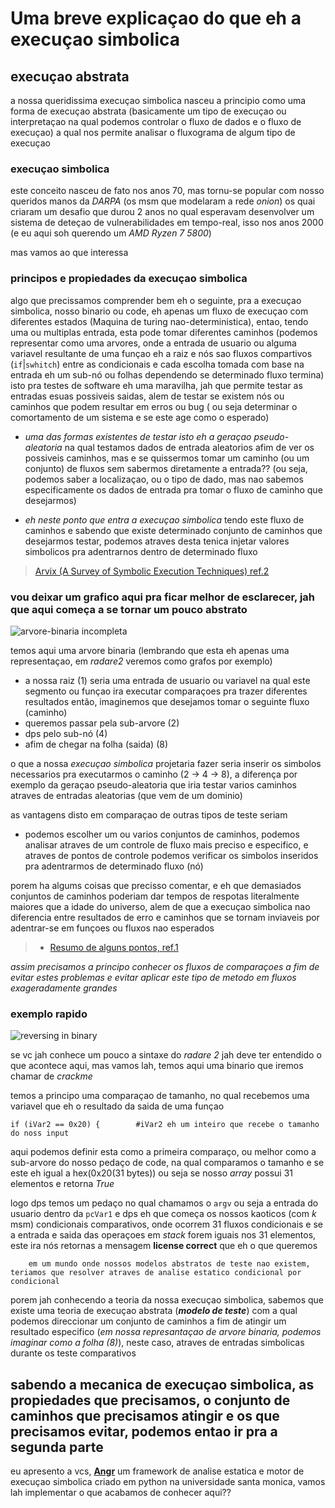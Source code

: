 # Uma breve explicaçao do que eh a execuçao simbolica
## execuçao abstrata
a nossa queridissima execuçao simbolica nasceu a principio como uma forma de execuçao abstrata (basicamente um tipo de execuçao ou interpretaçao na qual podemos controlar o fluxo de dados e o fluxo de execuçao) 
a qual nos permite analisar o fluxograma de algum tipo de execuçao

### execuçao simbolica
este conceito nasceu de fato nos anos 70, mas tornu-se popular com nosso queridos manos da *DARPA* (os msm que modelaram a rede _onion_) os quai criaram um desafio que durou 2 anos 
no qual esperavam desenvolver um sistema de deteçao de vulnerabilidades em tempo-real, isso nos anos 2000 (e eu aqui soh querendo um _AMD Ryzen 7 5800_)

mas vamos ao que interessa

### principos e propiedades da execuçao simbolica

algo que precissamos comprender bem eh o seguinte, pra a execuçao simbolica, nosso binario ou code, eh apenas um fluxo de execuçao com diferentes estados (Maquina de turing nao-deterministica), entao, tendo uma ou multiplas entrada, esta pode tomar diferentes caminhos (podemos representar como uma arvores, onde a entrada de usuario ou alguma variavel resultante de uma funçao eh a raiz e nós sao fluxos compartivos (`if`|`swhitch`) entre as condicionais e cada escolha tomada com base na entrada eh um sub-nó ou folhas dependendo se determinado fluxo termina) 
isto pra testes de software eh uma maravilha, jah que permite testar as entradas esuas possiveis saidas, alem de testar se existem nós ou caminhos que podem resultar em erros ou bug ( ou seja determinar o comortamento de um sistema e se este age como o esperado)

* *uma das formas existentes de testar isto eh a geraçao pseudo-aleatoria* na qual testamos dados de entrada aleatorios afim de ver os possiveis caminhos, mas e se quissermos tomar um caminho (ou um conjunto) de fluxos sem sabermos diretamente a entrada?? (ou seja, podemos saber a localizaçao, ou o tipo de dado, mas nao sabemos especificamente os dados de entrada pra tomar o fluxo de caminho que desejarmos)

* *eh neste ponto que entra a execuçao simbolica* tendo este fluxo de caminhos e sabendo que existe determinado conjunto de caminhos que desejarmos testar, podemos atraves desta tenica injetar valores simbolicos pra adentrarnos dentro de determinado fluxo

> [Arvix (A Survey of Symbolic Execution Techniques) ref.2](https://arxiv.org/pdf/1610.00502.pdf)




### vou deixar um grafico aqui pra ficar melhor de esclarecer, jah que aqui começa a se tornar um pouco abstrato 

![arvore-binaria incompleta](https://github.com/exoForce01/execucao-simbolica_Angr/blob/main/binary-tree.png?raw=true)

temos aqui uma arvore binaria (lembrando que esta eh apenas uma representaçao, em *radare2* veremos como grafos por exemplo)

* a nossa raiz (1) seria uma entrada de usuario ou variavel na qual este segmento ou funçao ira executar comparaçoes pra trazer diferentes resultados
então, imaginemos que desejamos tomar o seguinte fluxo (caminho)
* queremos passar pela sub-arvore (2)
*  dps pelo sub-nó (4)
*  afim de chegar na folha (saida) (8)

o que a nossa *execuçao simbolica* projetaria fazer seria inserir os simbolos necessarios pra executarmos o caminho (2 -> 4 -> 8), a diferença por exemplo da geraçao pseudo-aleatoria que iria testar varios caminhos atraves de entradas aleatorias (que vem de um dominio)

as vantagens disto em comparaçao de outras tipos de teste seriam 

* podemos escolher um ou varios conjuntos de caminhos, podemos analisar atraves de um controle de fluxo mais preciso e especifico, e atraves de pontos de controle podemos verificar os simbolos inseridos pra adentrarmos de determinado fluxo (nó)

porem ha algums coisas que precisso comentar, e eh que demasiados conjuntos de caminhos poderiam dar tempos de respotas literalmente maiores que a idade do universo, alem de que a execuçao simbolica nao diferencia entre resultados de erro e caminhos que se tornam inviaveis por adentrar-se em funçoes ou fluxos nao esperados

> * [Resumo de alguns pontos, ref.1](https://www.tutorialspoint.com/software_testing_dictionary/symbolic_execution.htm)

*assim precisamos a principo conhecer os fluxos de comparaçoes a fim de evitar estes problemas e evitar aplicar este tipo de metodo em fluxos exageradamente grandes*
  
### exemplo rapido 

![reversing in binary](https://github.com/exoForce01/execucao-simbolica_Angr/assets/138733317/214852da-bdaa-466e-a178-9b20e759b572)

se vc jah conhece um pouco a sintaxe do *radare 2* jah deve ter entendido o que acontece aqui, mas vamos lah, temos aqui uma binario que iremos chamar de *_crackme_*

temos a principo uma comparaçao de tamanho, no qual recebemos uma variavel que eh o resultado da saida de uma funçao 
```
if (iVar2 == 0x20) {        #iVar2 eh um inteiro que recebe o tamanho do noss input
```
aqui podemos definir esta como a primeira comparaço, ou melhor como a sub-arvore do nosso pedaço de code, na qual comparamos o tamanho e se este eh igual a hex(0x20(31 bytes)) ou seja se nosso *array* possui 31 elementos e retorna _True_

logo dps temos um pedaço no qual chamamos o `argv` ou seja a entrada do usuario dentro da `pcVar1` e dps eh que começa os nossos kaoticos (com _k_ msm) condicionais comparativos, onde ocorrem 31 fluxos condicionais e se a entrada e saida das operaçoes em _stack_ forem iguais nos 31 elementos, este ira nós retornas a mensagem **license correct** que eh o que queremos

        em um mundo onde nossos modelos abstratos de teste nao existem, teriamos que resolver atraves de analise estatico condicional por condicional

porem jah conhecendo a teoria da nossa execuçao simbolica, sabemos que existe uma teoria de execuçao abstrata (**_modelo de teste_**) com a qual podemos direccionar um conjunto de caminhos a fim de atingir um resultado especifico (*_em nossa represantaçao de arvore binaria, podemos imaginar como a folha (8)_*), neste caso, atraves de entradas simbolicas durante os teste comparativos 

## sabendo a mecanica de execuçao simbolica, as propiedades que precisamos, o conjunto de caminhos que precisamos atingir e os que precisamos evitar, podemos entao ir pra a segunda parte 
eu apresento a vcs, [**Angr**](https://angr.io/) um framework de analise estatica e motor de execuçao simbolica criado em python na universidade santa monica, vamos lah implementar o que acabamos de conhecer aqui??


